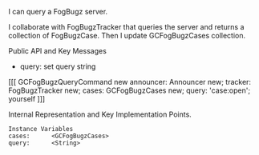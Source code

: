 I can query a FogBugz server. 

I collaborate with FogBugzTracker that queries the server and returns a collection of FogBugzCase.
Then I update GCFogBugzCases collection.

Public API and Key Messages

- query: set query string

[[[
GCFogBugzQueryCommand new
		announcer: Announcer new;
		tracker: FogBugzTracker new;
		cases: GCFogBugzCases new;
		query: 'case:open';
		yourself
]]]
 
Internal Representation and Key Implementation Points.

    Instance Variables
	cases:		<GCFogBugzCases>
	query:		<String>
